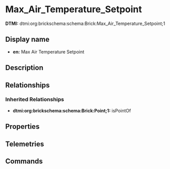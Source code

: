 # Max_Air_Temperature_Setpoint
**DTMI:** dtmi:org:brickschema:schema:Brick:Max_Air_Temperature_Setpoint;1
## Display name
- **en:** Max Air Temperature Setpoint
## Description
## Relationships
### Inherited Relationships
* **dtmi:org:brickschema:schema:Brick:Point;1:** isPointOf
## Properties
## Telemetries
## Commands
